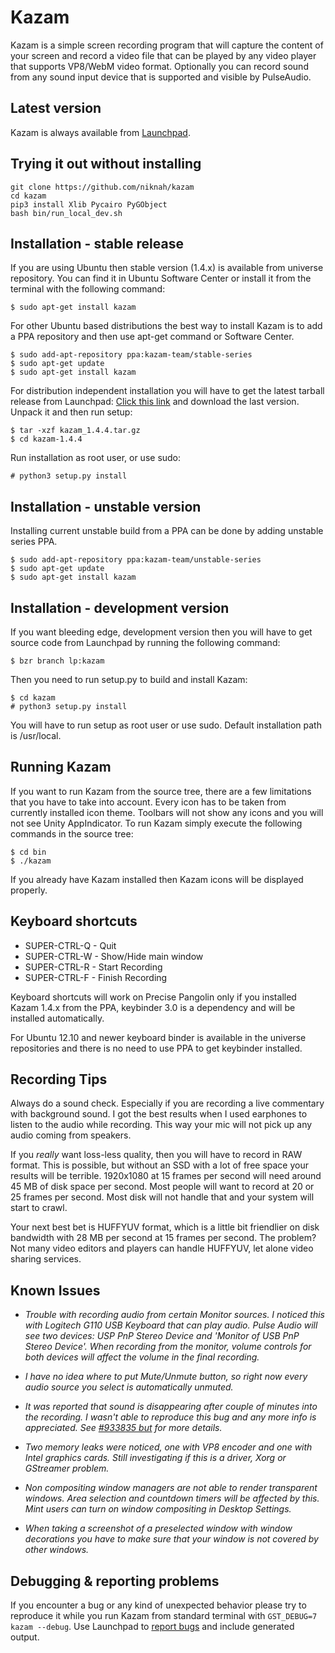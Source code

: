 # Kazam
Kazam is a simple screen recording program that will capture the content of your screen and record a video file that can be played by any video player that supports VP8/WebM video format. Optionally you can record sound from any sound input device that is supported and visible by PulseAudio.

## Latest version

Kazam is always available from [Launchpad](https://launchpad.net/kazam).

## Trying it out without installing

```shell
git clone https://github.com/niknah/kazam
cd kazam
pip3 install Xlib Pycairo PyGObject
bash bin/run_local_dev.sh
```

## Installation - stable release

If you are using Ubuntu then stable version (1.4.x) is available from universe repository. You can find it in Ubuntu Software Center or install it from the terminal with the following command:

```shell
$ sudo apt-get install kazam
```

For other Ubuntu based distributions the best way to install Kazam is to add a PPA repository and then use apt-get command or Software Center.

```shell
$ sudo add-apt-repository ppa:kazam-team/stable-series
$ sudo apt-get update
$ sudo apt-get install kazam
```

For distribution independent installation you will have to get the latest tarball release from Launchpad: [Click this link](https://launchpad.net/kazam/stable/) and download the last version.
Unpack it and then run setup:

```shell
$ tar -xzf kazam_1.4.4.tar.gz
$ cd kazam-1.4.4
```

Run installation as root user, or use sudo:

```shell
# python3 setup.py install
```


## Installation - unstable version

Installing current unstable build from a PPA can be done by adding unstable series PPA.

```shell
$ sudo add-apt-repository ppa:kazam-team/unstable-series
$ sudo apt-get update
$ sudo apt-get install kazam
```


## Installation - development version

If you want bleeding edge, development version then you will have to get source code from Launchpad by running the following command:

```shell
$ bzr branch lp:kazam
```

Then you need to run setup.py to build and install Kazam:

```shell
$ cd kazam
# python3 setup.py install
```

You will have to run setup as root user or use sudo. Default installation path is /usr/local.



## Running Kazam

If you want to run Kazam from the source tree, there are a few limitations that you have to take into account. Every icon has to be taken from currently installed icon theme. Toolbars will not show any icons and you will not see Unity AppIndicator.
To run Kazam simply execute the following commands in the source tree:

```shell
$ cd bin
$ ./kazam
```

If you already have Kazam installed then Kazam icons will be displayed properly.



## Keyboard shortcuts

- SUPER-CTRL-Q - Quit
- SUPER-CTRL-W - Show/Hide main window
- SUPER-CTRL-R - Start Recording
- SUPER-CTRL-F - Finish Recording

Keyboard shortcuts will work on Precise Pangolin only if you installed Kazam 1.4.x from the PPA, keybinder 3.0 is a dependency and will be installed automatically.

For Ubuntu 12.10 and newer keyboard binder is available in the universe repositories and there is no need to use PPA to get keybinder installed.



## Recording Tips

Always do a sound check. Especially if you are recording a live commentary with background sound. I got the best results when I used earphones to listen to the audio while recording. This way your mic will not pick up any audio coming from speakers.

If you _really_ want loss-less quality, then you will have to record in RAW format. This is possible, but without an SSD with a lot of free space your results will be terrible. 1920x1080 at 15 frames per second will need around 45 MB of disk space per second. Most people will want to record at 20 or 25 frames per second. Most disk will not handle that and your system will start to crawl.

Your next best bet is HUFFYUV format, which is a little bit friendlier on disk bandwidth with 28 MB per second at 15 frames per second. The problem? Not many video editors and players can handle HUFFYUV, let alone video sharing services.



## Known Issues

- *Trouble with recording audio from certain Monitor sources. I noticed this with Logitech G110 USB Keyboard that can play audio. Pulse Audio will see two devices: USP PnP Stereo Device and 'Monitor of USB PnP Stereo Device'. When recording from the monitor, volume controls for both devices will affect the volume in the final recording.*

- *I have no idea where to put Mute/Unmute button, so right now every audio source you select is automatically unmuted.*

- *It was reported that sound is disappearing after couple of minutes into the recording. I wasn't able to reproduce this bug and any more info is appreciated. See [#933835 but](https://bugs.launchpad.net/kazam/+bug/933835) for more details.*

- *Two memory leaks were noticed, one with VP8 encoder and one with Intel graphics cards. Still investigating if this is a driver, Xorg or GStreamer problem.*

- *Non compositing window managers are not able to render transparent windows. Area selection and countdown timers will be affected by this. Mint users can turn on window compositing in Desktop Settings.*

- *When taking a screenshot of a preselected window with window decorations you have to make sure that your window is not covered by other windows.*




## Debugging & reporting problems

If you encounter a bug or any kind of unexpected behavior please try to reproduce it while you run Kazam from standard terminal with `GST_DEBUG=7 kazam --debug`. Use Launchpad to [report bugs](https://bugs.launchpad.net/kazam/+filebug) and include generated output.

